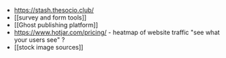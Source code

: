 * https://stash.thesocio.club/
* [[survey and form tools]]
* [[Ghost publishing platform]]
* https://www.hotjar.com/pricing/ - heatmap of website traffic "see what your users see" ?
* [[stock image sources]]